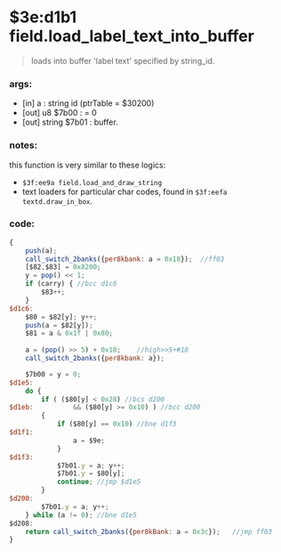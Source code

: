 ﻿


# $3e:d1b1 field.load_label_text_into_buffer
> loads into buffer 'label text' specified by string_id.

### args:
+	[in] a : string id (ptrTable = $30200)
+	[out] u8 $7b00 : = 0
+	[out] string $7b01 : buffer.

### notes:
this function is very similar to these logics:

- `$3f:ee9a field.load_and_draw_string`
- text loaders for particular char codes, found in `$3f:eefa textd.draw_in_box`.

### code:
```js
{
	push(a);
	call_switch_2banks({per8kbank: a = 0x18});	//ff03
	[$82,$83] = 0x8200;
	y = pop() << 1;
	if (carry) { //bcc d1c6
		$83++;
	}
$d1c6:
	$80 = $82[y]; y++;
	push(a = $82[y]);
	$81 = a & 0x1f | 0x80;
	
	a = (pop() >> 5) + 0x18;	//high>>5+#18
	call_switch_2banks({per8kbank: a});

	$7b00 = y = 0;
$d1e5:
	do {
		if ( ($80[y] < 0x28) //bcs d200
$d1eb:			&& ($80[y] >= 0x10) ) //bcc d200
		{
			if ($80[y] == 0x10) //bne d1f3
$d1f1:
				a = $9e;
			}
$d1f3:
			$7b01.y = a; y++;
			$7b01.y = $80[y];
			continue; //jmp $d1e5
		}
$d200:
		$7b01.y = a; y++;
	} while (a != 0); //bne d1e5
$d208:
	return call_switch_2banks({per8kBank: a = 0x3c});	//jmp ff03
}
```






